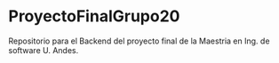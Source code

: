 # ProyectoFinalGrupo20
Repositorio para el Backend del proyecto final de la Maestria en Ing. de software U. Andes.

